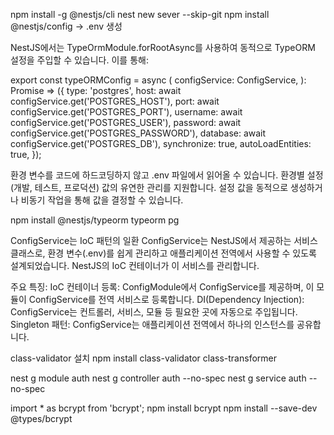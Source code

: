 npm install -g @nestjs/cli
nest new sever --skip-git
npm install @nestjs/config -> .env 생성

NestJS에서는 TypeOrmModule.forRootAsync를 사용하여 동적으로 TypeORM 설정을 주입할 수 있습니다. 이를 통해:

export const typeORMConfig = async (
  configService: ConfigService,
): Promise<TypeOrmModuleOptions> => ({
  type: 'postgres',
  host: await configService.get<string>('POSTGRES_HOST'),
  port: await configService.get<number>('POSTGRES_PORT'),
  username: await configService.get<string>('POSTGRES_USER'),
  password: await configService.get<string>('POSTGRES_PASSWORD'),
  database: await configService.get<string>('POSTGRES_DB'),
  synchronize: true,
  autoLoadEntities: true,
});

환경 변수를 코드에 하드코딩하지 않고 .env 파일에서 읽어올 수 있습니다.
환경별 설정(개발, 테스트, 프로덕션) 값의 유연한 관리를 지원합니다.
설정 값을 동적으로 생성하거나 비동기 작업을 통해 값을 결정할 수 있습니다.


npm install @nestjs/typeorm typeorm pg


ConfigService는 IoC 패턴의 일환
ConfigService는 NestJS에서 제공하는 서비스 클래스로, 환경 변수(.env)를 쉽게 관리하고 애플리케이션 전역에서 사용할 수 있도록 설계되었습니다. NestJS의 IoC 컨테이너가 이 서비스를 관리합니다.

주요 특징:
IoC 컨테이너 등록: ConfigModule에서 ConfigService를 제공하며, 이 모듈이 ConfigService를 전역 서비스로 등록합니다.
DI(Dependency Injection): ConfigService는 컨트롤러, 서비스, 모듈 등 필요한 곳에 자동으로 주입됩니다.
Singleton 패턴: ConfigService는 애플리케이션 전역에서 하나의 인스턴스를 공유합니다.

class-validator 설치
npm install class-validator class-transformer

nest g module auth
nest g controller auth --no-spec
nest g service auth --no-spec

import * as bcrypt from 'bcrypt';
npm install bcrypt
npm install --save-dev @types/bcrypt